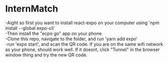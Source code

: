 # InternMatch

-Aight so first you want to install react-expo on your computer using 'npm install --global expo-cli' <br />
-Then install the "ecpo go" app on your phone <br />
-Clone this repo, navigate to the folder, and run 'yarn add expo' <br />
-run 'expo start', and scan the QR code. If you are on the same wifi network as your phone, should work well. If it doesnt, click "Tunnel" in the browser window thing and try the new QR code.
